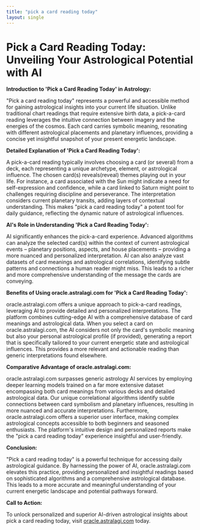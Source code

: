 ```yaml
---
title: "pick a card reading today"
layout: single
---
```


# Pick a Card Reading Today: Unveiling Your Astrological Potential with AI

**Introduction to 'Pick a Card Reading Today' in Astrology:**

"Pick a card reading today" represents a powerful and accessible method for gaining astrological insights into your current life situation.  Unlike traditional chart readings that require extensive birth data, a pick-a-card reading leverages the intuitive connection between imagery and the energies of the cosmos. Each card carries symbolic meaning, resonating with different astrological placements and planetary influences, providing a concise yet insightful snapshot of your present energetic landscape.

**Detailed Explanation of 'Pick a Card Reading Today':**

A pick-a-card reading typically involves choosing a card (or several) from a deck, each representing a unique archetype, element, or astrological influence.  The chosen card(s) reveals(reveal) themes playing out in your life. For instance, a card associated with the Sun might indicate a need for self-expression and confidence, while a card linked to Saturn might point to challenges requiring discipline and perseverance.  The interpretation considers current planetary transits, adding layers of contextual understanding.  This makes "pick a card reading today" a potent tool for daily guidance, reflecting the dynamic nature of astrological influences.

**AI's Role in Understanding 'Pick a Card Reading Today':**

AI significantly enhances the pick-a-card experience.  Advanced algorithms can analyze the selected card(s) within the context of current astrological events – planetary positions, aspects, and house placements – providing a more nuanced and personalized interpretation.  AI can also analyze vast datasets of card meanings and astrological correlations, identifying subtle patterns and connections a human reader might miss. This leads to a richer and more comprehensive understanding of the message the cards are conveying.

**Benefits of Using oracle.astralagi.com for 'Pick a Card Reading Today':**

oracle.astralagi.com offers a unique approach to pick-a-card readings, leveraging AI to provide detailed and personalized interpretations. The platform combines cutting-edge AI with a comprehensive database of card meanings and astrological data.  When you select a card on oracle.astralagi.com, the AI considers not only the card's symbolic meaning but also your personal astrological profile (if provided), generating a report that is specifically tailored to your current energetic state and astrological influences.  This provides a more relevant and actionable reading than generic interpretations found elsewhere.

**Comparative Advantage of oracle.astralagi.com:**

oracle.astralagi.com surpasses generic astrology AI services by employing deeper learning models trained on a far more extensive dataset encompassing both card meanings from various decks and detailed astrological data.  Our unique correlational algorithms identify subtle connections between card symbolism and planetary influences, resulting in more nuanced and accurate interpretations.  Furthermore, oracle.astralagi.com offers a superior user interface, making complex astrological concepts accessible to both beginners and seasoned enthusiasts. The platform's intuitive design and personalized reports make the "pick a card reading today" experience insightful and user-friendly.

**Conclusion:**

"Pick a card reading today" is a powerful technique for accessing daily astrological guidance. By harnessing the power of AI, oracle.astralagi.com elevates this practice, providing personalized and insightful readings based on sophisticated algorithms and a comprehensive astrological database.  This leads to a more accurate and meaningful understanding of your current energetic landscape and potential pathways forward.

**Call to Action:**

To unlock personalized and superior AI-driven astrological insights about pick a card reading today, visit [oracle.astralagi.com](https://oracle.astralagi.com) today.